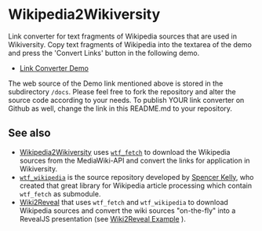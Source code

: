 # Wikipedia2Wikiversity
Link converter for text fragments of Wikipedia sources that are used in Wikiversity.
Copy text fragments of Wikipedia into the textarea of the demo and press the 'Convert Links' button in the following demo.

* [Link Converter Demo](https://niebert.github.io/Wikipedia2Wikiversity)

The web source of the Demo link mentioned above is stored in the subdirectory `/docs`. Please feel free to fork the repository and alter the source code according to your needs. To publish YOUR link converter on Github as well, change the link in this README.md to your repository.


## See also
* [Wikipedia2Wikiversity](https://niebert.github.io/Wikipedia2Wikiversity) uses  [`wtf_fetch`](https://niebert.github.io/Wikipedia2Wikiversity) to download the Wikipedia sources from the MediaWiki-API and convert the links for application in Wikiversity.
* [`wtf_wikipedia`](https://github.com/spencermountain/wtf_wikipedia/) is the source repository developed by [Spencer Kelly](https://github.com/spencermountain), who created that great library for Wikipedia article processing which contain `wtf_fetch` as submodule.
* [Wiki2Reveal](https://niebert.github.io/Wiki2Reveal) that uses `wtf_fetch` and `wtf_wikipedia` to download Wikipedia sources and convert the wiki sources "on-the-fly" into a RevealJS presentation (see [Wiki2Reveal Example](https://niebert.github.io/Wiki2Reveal/wiki2reveal.html?domain=wikiversity&title=Normen%2C+Metriken%2C+Topologie&author=Funktionalanalysis&language=de) ).
